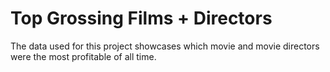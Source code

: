 # Top Grossing Films + Directors

The data used for this project showcases which movie and movie directors were the most profitable of all time. 
 
